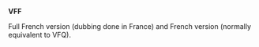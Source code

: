 <!-- markdownlint-disable MD041-->
**VFF**<br>

Full French version (dubbing done in France) and French version (normally equivalent to VFQ).
<!-- markdownlint-enable MD041-->
